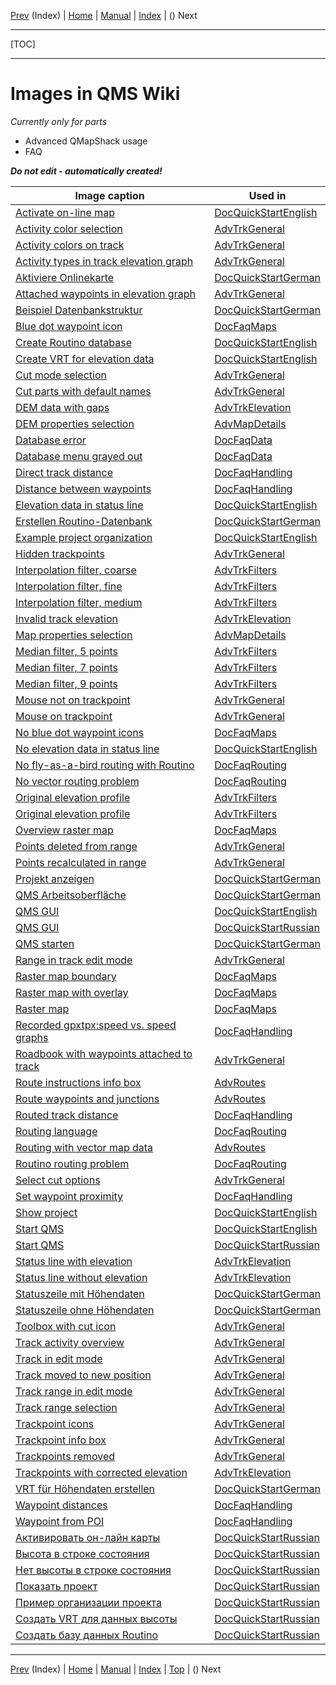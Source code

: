 [Prev](AxAdvIndex) (Index) | [Home](Home) | [Manual](DocMain) | [Index](AxAdvIndex) | () Next
- - -
[TOC]
- - -

# Images in QMS Wiki

_Currently only for parts_

* Advanced QMapShack usage
* FAQ

___Do not edit - automatically created!___

Image caption | Used in
---------|---------
[Activate on-line map](images/DocAdv/InstallMapsEn.jpg "Activating on-line map") | [DocQuickStartEnglish](DocQuickStartEnglish)
[Activity color selection](images/DocFaq/ActivityColorSelection.png "Activity color selection") | [AdvTrkGeneral](AdvTrkGeneral)
[Activity colors on track](images/DocFaq/TrackActivity.png "Activity colors on track") | [AdvTrkGeneral](AdvTrkGeneral)
[Activity types in track elevation graph](images/DocFaq/ActivityType.png "Activity types in track elevation graph") | [AdvTrkGeneral](AdvTrkGeneral)
[Aktiviere Onlinekarte](images/DocAdv/InstallMaps.jpg "Aktivieren einer Onlinekarte") | [DocQuickStartGerman](DocQuickStartGerman)
[Attached waypoints in elevation graph](images/DocFaq/TrackProfile.jpg "Attached waypoints in elevation graph") | [AdvTrkGeneral](AdvTrkGeneral)
[Beispiel Datenbankstruktur](images/DocAdv/DbStructureExample.jpg "Beispiel für Projektorganisation in einer Datenbank") | [DocQuickStartGerman](DocQuickStartGerman)
[Blue dot waypoint icon](images/DocFaq/BlueDots.jpg "Blue dot waypoint icon") | [DocFaqMaps](DocFaqMaps)
[Create Routino database](images/DocAdv/InstallRoutinoDbEn.jpg "Create Routino database") | [DocQuickStartEnglish](DocQuickStartEnglish)
[Create VRT for elevation data](images/DocAdv/InstallDem2VrtEn.jpg "Create VRT file for elevation data") | [DocQuickStartEnglish](DocQuickStartEnglish)
[Cut mode selection](images/DocAdv/CutMode.jpg "Cut mode: remove segment") | [AdvTrkGeneral](AdvTrkGeneral)
[Cut parts with default names](images/DocAdv/CutTrkParts.jpg "Cut mode: remove segment") | [AdvTrkGeneral](AdvTrkGeneral)
[DEM data with gaps](images/DocFaq/DEM0.jpg "DEM data with gaps") | [AdvTrkElevation](AdvTrkElevation)
[DEM properties selection](images/DocAdv/DemProperties.jpg "Elevation data properties selection") | [AdvMapDetails](AdvMapDetails)
[Database error](images/DocFaq/MySqlNoConnect.jpg "Database error") | [DocFaqData](DocFaqData)
[Database menu grayed out](images/DocFaq/MySqlNoFolder.jpg "Add folder menu grayed out") | [DocFaqData](DocFaqData)
[Direct track distance](images/DocFaq/Directtrack.jpg "Direct track distance") | [DocFaqHandling](DocFaqHandling)
[Distance between waypoints](images/DocFaq/WPTDistance.jpg "Distance between waypoints") | [DocFaqHandling](DocFaqHandling)
[Elevation data in status line](images/DocAdv/InstallDemEn.jpg "Elevation data in status line") | [DocQuickStartEnglish](DocQuickStartEnglish)
[Erstellen Routino-Datenbank](images/DocAdv/InstallRoutinoDb.jpg "Erstellen einer Routino-Datenbank") | [DocQuickStartGerman](DocQuickStartGerman)
[Example project organization](images/DocAdv/DbStructureExampleEn.jpg "Example for project organization in database") | [DocQuickStartEnglish](DocQuickStartEnglish)
[Hidden trackpoints](images/DocFaq/HiddenWPTs.png "Hidden trackpoints") | [AdvTrkGeneral](AdvTrkGeneral)
[Interpolation filter, coarse](images/DocAdv/FilterInterpolate_Coarse.jpg "Interpolation filter, coarse") | [AdvTrkFilters](AdvTrkFilters)
[Interpolation filter, fine](images/DocAdv/FilterInterpolate_Fine.jpg "Interpolation filter, fine") | [AdvTrkFilters](AdvTrkFilters)
[Interpolation filter, medium](images/DocAdv/FilterInterpolate_Medium.jpg "Interpolation filter, medium") | [AdvTrkFilters](AdvTrkFilters)
[Invalid track elevation](images/DocFaq/DEM10.jpg "Invalid track elevation") | [AdvTrkElevation](AdvTrkElevation)
[Map properties selection](images/DocAdv/MapDisplayProperties.jpg "Map properties selection") | [AdvMapDetails](AdvMapDetails)
[Median filter, 5 points](images/DocAdv/FilterMedian_5pts.jpg "Median filter, 5 points") | [AdvTrkFilters](AdvTrkFilters)
[Median filter, 7 points](images/DocAdv/FilterMedian_7pts.jpg "Median filter, 7 points") | [AdvTrkFilters](AdvTrkFilters)
[Median filter, 9 points](images/DocAdv/FilterMedian_9pts.jpg "Median filter, 9 points") | [AdvTrkFilters](AdvTrkFilters)
[Mouse not on trackpoint](images/DocAdv/CutNoTrkPt.jpg "Mouse not on trackpoint") | [AdvTrkGeneral](AdvTrkGeneral)
[Mouse on trackpoint](images/DocAdv/CutTrkPt.jpg "Mouse on trackpoint") | [AdvTrkGeneral](AdvTrkGeneral)
[No blue dot waypoint icons](images/DocFaq/NoBlueDots.jpg "No blue dot waypoint icons") | [DocFaqMaps](DocFaqMaps)
[No elevation data in status line](images/DocAdv/InstallNoDem.jpg "No elevation data in status line") | [DocQuickStartEnglish](DocQuickStartEnglish)
[No fly-as-a-bird routing with Routino](images/DocFaq/RoutinoNoRoute.jpg) | [DocFaqRouting](DocFaqRouting)
[No vector routing problem](images/DocFaq/Vectorrouting.jpg "Expected routing") | [DocFaqRouting](DocFaqRouting)
[Original elevation profile](images/DocAdv/FilterInterpolate0.jpg "Original elevation profile") | [AdvTrkFilters](AdvTrkFilters)
[Original elevation profile](images/DocAdv/FilterMedian0.jpg "Original elevation profile") | [AdvTrkFilters](AdvTrkFilters)
[Overview raster map](images/DocFaq/RasterMap4.jpg "Overview raster map") | [DocFaqMaps](DocFaqMaps)
[Points deleted from range](images/DocAdv/RangeDeleted.jpg "Points deleted from range in track edit mode") | [AdvTrkGeneral](AdvTrkGeneral)
[Points recalculated in range](images/DocAdv/RangeRecalculated.jpg "Points recalculated for range in track edit mode") | [AdvTrkGeneral](AdvTrkGeneral)
[Projekt anzeigen](images/DocAdv/InstallProject.jpg "Projekt anzeigen") | [DocQuickStartGerman](DocQuickStartGerman)
[QMS Arbeitsoberfläche](images/DocAdv/InstallGuiDe.jpg "QMS Anfangsoberfläche") | [DocQuickStartGerman](DocQuickStartGerman)
[QMS GUI](images/DocAdv/InstallGuiEn.jpg "QMS Initial GUI") | [DocQuickStartEnglish](DocQuickStartEnglish)
[QMS GUI](images/DocAdv/InstallGuiRu.jpg "QMS пользовательский интерфейс") | [DocQuickStartRussian](DocQuickStartRussian)
[QMS starten](images/DocAdv/InstallProgramMenu.jpg "QMapShack Startmenü") | [DocQuickStartGerman](DocQuickStartGerman)
[Range in track edit mode](images/DocAdv/RangeSelected.jpg "Selected range in track edit mode") | [AdvTrkGeneral](AdvTrkGeneral)
[Raster map boundary](images/DocFaq/RasterMap1.jpg "Raster map boundary") | [DocFaqMaps](DocFaqMaps)
[Raster map with overlay](images/DocFaq/RasterMap3.jpg "Raster map with overlay") | [DocFaqMaps](DocFaqMaps)
[Raster map](images/DocFaq/RasterMap2.jpg "Raster map") | [DocFaqMaps](DocFaqMaps)
[Recorded gpxtpx:speed vs. speed graphs](images/DocFaq/FaqGpxTpxSpeed.jpg "Recorded gpxtpx:speed vs. speed graphs") | [DocFaqHandling](DocFaqHandling)
[Roadbook with waypoints attached to track](images/DocFaq/Roadbook.jpg "Roadbook with waypoints attached to track") | [AdvTrkGeneral](AdvTrkGeneral)
[Route instructions info box](images/DocFaq/RouteInstructions.png "Route instructions info box") | [AdvRoutes](AdvRoutes)
[Route waypoints and junctions](images/DocFaq/RouteExample.png "Route waypoints and junctions") | [AdvRoutes](AdvRoutes)
[Routed track distance](images/DocFaq/Routedtrack.jpg "Routed track distance") | [DocFaqHandling](DocFaqHandling)
[Routing language](images/DocFaq/RouteLanguage.png "Routing language") | [DocFaqRouting](DocFaqRouting)
[Routing with vector map data](images/DocFaq/Polyline.jpg "Routing with vector map data") | [AdvRoutes](AdvRoutes)
[Routino routing problem](images/DocFaq/RoutinoRouting.jpg "Strange Routino routing result") | [DocFaqRouting](DocFaqRouting)
[Select cut options](images/DocAdv/CutOptSel.jpg "Select cut options") | [AdvTrkGeneral](AdvTrkGeneral)
[Set waypoint proximity](images/DocFaq/WPTProximity.jpg "Set waypoint proximity") | [DocFaqHandling](DocFaqHandling)
[Show project](images/DocAdv/InstallProjectEn.jpg "Show project") | [DocQuickStartEnglish](DocQuickStartEnglish)
[Start QMS](images/DocAdv/InstallProgramMenu.jpg "QMapShack start menu") | [DocQuickStartEnglish](DocQuickStartEnglish)
[Start QMS](images/DocAdv/InstallProgramMenu.jpg "QMapShack меню `Пуск`") | [DocQuickStartRussian](DocQuickStartRussian)
[Status line with elevation](images/DocFaq/DEM11.jpg "Status line with elevation") | [AdvTrkElevation](AdvTrkElevation)
[Status line without elevation](images/DocFaq/DEM12.jpg "Status line without elevation") | [AdvTrkElevation](AdvTrkElevation)
[Statuszeile mit Höhendaten](images/DocAdv/InstallDem.jpg "Höhendaten in Statuszeile") | [DocQuickStartGerman](DocQuickStartGerman)
[Statuszeile ohne Höhendaten](images/DocAdv/InstallNoDem.jpg "Keine Höhendaten in Statuszeile") | [DocQuickStartGerman](DocQuickStartGerman)
[Toolbox with cut icon](images/DocAdv/CutTools.jpg "Toolbox with cut icon") | [AdvTrkGeneral](AdvTrkGeneral)
[Track activity overview](images/DocFaq/ActivityOverview.png "Track activity overview") | [AdvTrkGeneral](AdvTrkGeneral)
[Track in edit mode](images/DocAdv/MoveTrack.jpg "Track in edit mode. Only ordinary trackpoints") | [AdvTrkGeneral](AdvTrkGeneral)
[Track moved to new position](images/DocAdv/MoveTrack_NewPosition.jpg "Track range moved to new position") | [AdvTrkGeneral](AdvTrkGeneral)
[Track range in edit mode](images/DocAdv/MoveTrackRange.jpg "Track range in edit mode") | [AdvTrkGeneral](AdvTrkGeneral)
[Track range selection](images/DocFaq/RangeSelection.png "Track range selection") | [AdvTrkGeneral](AdvTrkGeneral)
[Trackpoint icons](images/DocAdv/TrackpointIcons.png "Overview of trackpoint icons") | [AdvTrkGeneral](AdvTrkGeneral)
[Trackpoint info box](images/DocFaq/BubbleBox.jpg "Trackpoint info box") | [AdvTrkGeneral](AdvTrkGeneral)
[Trackpoints removed](images/DocAdv/MoveTrack_DeletedPts.jpg "Trackpoints in range removed") | [AdvTrkGeneral](AdvTrkGeneral)
[Trackpoints with corrected elevation](images/DocFaq/DEM13.jpg "Trackpoints with corrected elevation") | [AdvTrkElevation](AdvTrkElevation)
[VRT für Höhendaten erstellen](images/DocAdv/InstallDem2Vrt.jpg "VRT für Höhendaten erstellen") | [DocQuickStartGerman](DocQuickStartGerman)
[Waypoint distances](images/DocFaq/WPTDistances.jpg "Waypoint distances") | [DocFaqHandling](DocFaqHandling)
[Waypoint from POI](images/DocFaq/WPTfromPOI.jpg "Waypoint created from POI") | [DocFaqHandling](DocFaqHandling)
[Активировать он-лайн карты](images/DocAdv/InstallMapsRu.jpg "Активировать он-лайн карты") | [DocQuickStartRussian](DocQuickStartRussian)
[Высота в строке состояния](images/DocAdv/InstallDemRu.jpg "Высота в строке состояния") | [DocQuickStartRussian](DocQuickStartRussian)
[Нет высоты в строке состояния](images/DocAdv/InstallNoDem.jpg "Нет высоты в строке состояния") | [DocQuickStartRussian](DocQuickStartRussian)
[Показать проект](images/DocAdv/InstallProjectRu.jpg "Показать проект") | [DocQuickStartRussian](DocQuickStartRussian)
[Пример организации проекта](images/DocAdv/DbStructureExampleRu.jpg "Пример организации проекта в базе данных") | [DocQuickStartRussian](DocQuickStartRussian)
[Создать VRT для данных высоты](images/DocAdv/InstallDem2VrtRu.jpg "Создать VRT для данных высоты") | [DocQuickStartRussian](DocQuickStartRussian)
[Создать базу данных Routino](images/DocAdv/InstallRoutinoDbRu.jpg "Создать базу данных Routino") | [DocQuickStartRussian](DocQuickStartRussian)

- - -
[Prev](AxAdvIndex) (Index) | [Home](Home) | [Manual](DocMain) | [Index](AxAdvIndex) | [Top](#) | () Next
